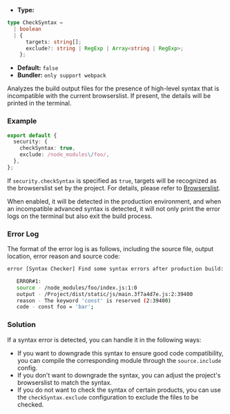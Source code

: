 - **Type:**

```ts
type CheckSyntax =
  | boolean
  | {
      targets: string[];
      exclude?: string | RegExp | Array<string | RegExp>;
    };
```

- **Default:** `false`
- **Bundler:** `only support webpack`

Analyzes the build output files for the presence of high-level syntax that is incompatible with the current browserslist. If present, the details will be printed in the terminal.

### Example

```ts
export default {
  security: {
    checkSyntax: true,
    exclude: /node_modules\/foo/,
  },
};
```

If `security.checkSyntax` is specified as `true`, targets will be recognized as the browserslist set by the project. For details, please refer to [Browserslist](https://modernjs.dev/builder/zh/guide/advanced/browser-compatibility.html).

When enabled, it will be detected in the production environment, and when an incompatible advanced syntax is detected, it will not only print the error logs on the terminal but also exit the build process.

### Error Log

The format of the error log is as follows, including the source file, output location, error reason and source code:

```bash
error [Syntax Checker] Find some syntax errors after production build:

   ERROR#1:
   source - /node_modules/foo/index.js:1:0
   output - /Project/dist/static/js/main.3f7a4d7e.js:2:39400
   reason - The keyword 'const' is reserved (2:39400)
   code - const foo = 'bar';
```

### Solution

If a syntax error is detected, you can handle it in the following ways:

- If you want to downgrade this syntax to ensure good code compatibility, you can compile the corresponding module through the `source.include` config.
- If you don't want to downgrade the syntax, you can adjust the project's browserslist to match the syntax.
- If you do not want to check the syntax of certain products, you can use the `checkSyntax.exclude` configuration to exclude the files to be checked.
